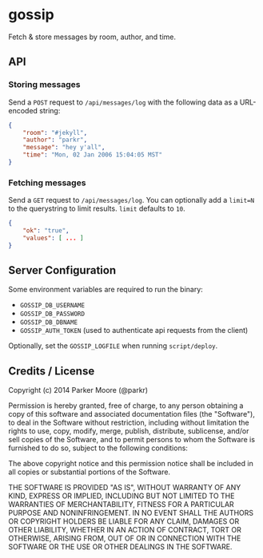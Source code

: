 gossip
======

Fetch &amp; store messages by room, author, and time.

## API

### Storing messages

Send a `POST` request to `/api/messages/log` with the following data as a URL-encoded string:

```json
{
    "room": "#jekyll",
    "author": "parkr",
    "message": "hey y'all",
    "time": "Mon, 02 Jan 2006 15:04:05 MST"
}
```

### Fetching messages

Send a `GET` request to `/api/messages/log`. You can optionally add a `limit=N` to the querystring to limit results. `limit` defaults to `10`.

```json
{
    "ok": "true",
    "values": [ ... ]
}
```

## Server Configuration

Some environment variables are required to run the binary:

- `GOSSIP_DB_USERNAME`
- `GOSSIP_DB_PASSWORD`
- `GOSSIP_DB_DBNAME`
- `GOSSIP_AUTH_TOKEN` (used to authenticate api requests from the client)

Optionally, set the `GOSSIP_LOGFILE` when running `script/deploy`.

## Credits / License

Copyright (c) 2014 Parker Moore (@parkr)

Permission is hereby granted, free of charge, to any person obtaining a copy
of this software and associated documentation files (the "Software"), to deal
in the Software without restriction, including without limitation the rights
to use, copy, modify, merge, publish, distribute, sublicense, and/or sell
copies of the Software, and to permit persons to whom the Software is
furnished to do so, subject to the following conditions:

The above copyright notice and this permission notice shall be included in
all copies or substantial portions of the Software.

THE SOFTWARE IS PROVIDED "AS IS", WITHOUT WARRANTY OF ANY KIND, EXPRESS OR
IMPLIED, INCLUDING BUT NOT LIMITED TO THE WARRANTIES OF MERCHANTABILITY,
FITNESS FOR A PARTICULAR PURPOSE AND NONINFRINGEMENT. IN NO EVENT SHALL THE
AUTHORS OR COPYRIGHT HOLDERS BE LIABLE FOR ANY CLAIM, DAMAGES OR OTHER
LIABILITY, WHETHER IN AN ACTION OF CONTRACT, TORT OR OTHERWISE, ARISING FROM,
OUT OF OR IN CONNECTION WITH THE SOFTWARE OR THE USE OR OTHER DEALINGS IN
THE SOFTWARE.

